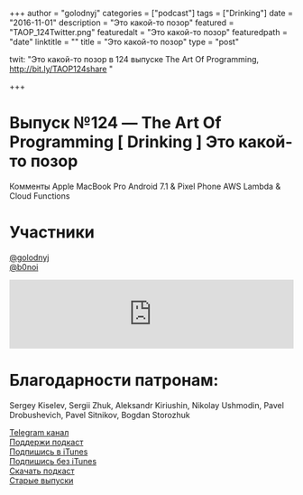 +++
author = "golodnyj"
categories = ["podcast"]
tags = ["Drinking"]
date = "2016-11-01"
description = "Это какой-то позор"
featured = "TAOP_124Twitter.png"
featuredalt = "Это какой-то позор"
featuredpath = "date"
linktitle = ""
title = "Это какой-то позор"
type = "post"

twit: "Это какой-то позор в 124 выпуске The Art Of Programming, http://bit.ly/TAOP124share "

+++
# Выпуск №124 — The Art Of Programming [ Drinking ] Это какой-то позор

Комменты
Apple MacBook Pro
Android 7.1 & Pixel Phone
AWS Lambda & Cloud Functions

# Участники
[@golodnyj](https://twitter.com/golodnyj/)  
[@b0noi](https://twitter.com/b0noi)  

<iframe title="Выпуск №124 — The Art Of Programming [ Drinking ] Это какой-то позор" src="https://www.podbean.com/media/player/82mtn-641bd6?from=usersite&skin=1&share=1&fonts=Helvetica&auto=0&download=1&version=1" height="122" width="100%" style="border: none;" scrolling="no" data-name="pb-iframe-player"></iframe>

# Благодарности патронам: 
Sergey Kiselev, Sergii Zhuk, Aleksandr Kiriushin, Nikolay Ushmodin, Pavel Drobushevich, Pavel Sitnikov, Bogdan Storozhuk

[Telegram канал](http://bit.ly/taoplive)  
[Поддержи подкаст](http://bit.ly/TAOPpatron)  
[Подпишись в iTunes](http://bit.ly/TAOPiTunes)  
[Подпишись без iTunes](http://bit.ly/TAOPrss)   
[Скачать подкаст](http://bit.ly/TAOP124mp3)  
[Старые выпуски](http://bit.ly/oldtaop)